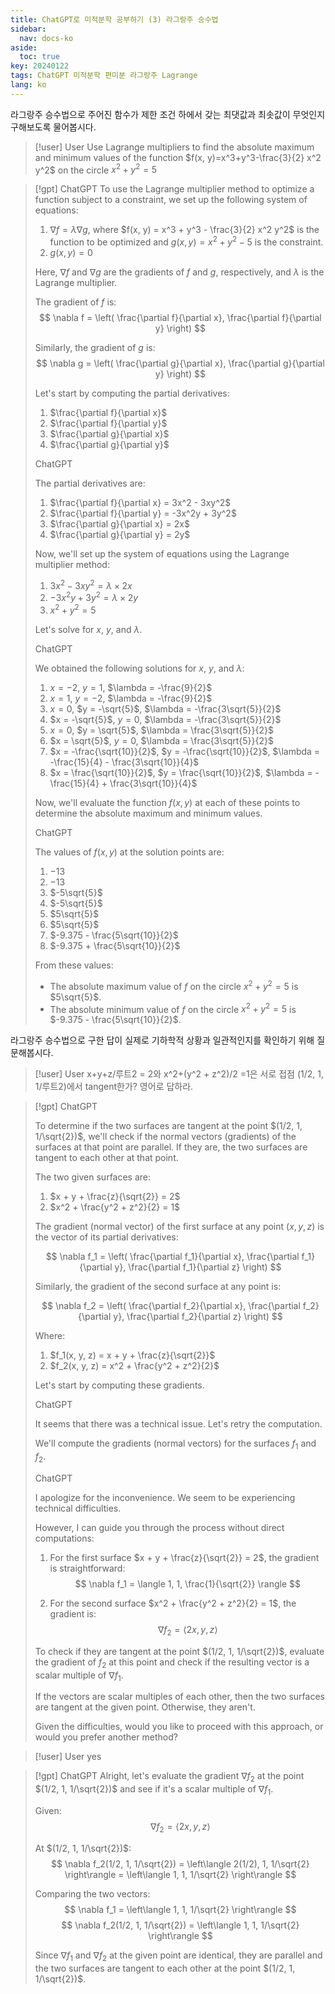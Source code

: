 ```yaml
---
title: ChatGPT로 미적분학 공부하기 (3) 라그랑주 승수법
sidebar:
  nav: docs-ko
aside:
  toc: true
key: 20240122
tags: ChatGPT 미적분학 편미분 라그랑주 Lagrange
lang: ko
--- 
```


라그랑주 승수법으로 주어진 함수가 제한 조건 하에서 갖는 최댓값과 최솟값이 무엇인지 구해보도록 물어봅시다.

>[!user] User
> Use Lagrange multipliers to find the absolute maximum and minimum values of the function $f(x, y)=x^3+y^3-\frac{3}{2} x^2 y^2$ on the circle $x^2+y^2=5$

>[!gpt] ChatGPT
> To use the Lagrange multiplier method to optimize a function subject to a constraint, we set up the following system of equations:
> 
> 1. $\nabla f = \lambda \nabla g$, where $f(x, y) = x^3 + y^3 - \frac{3}{2} x^2 y^2$ is the function to be optimized and $g(x, y) = x^2 + y^2 - 5$ is the constraint.
> 2. $g(x, y) = 0$
> 
> Here, $\nabla f$ and $\nabla g$ are the gradients of $f$ and $g$, respectively, and $\lambda$ is the Lagrange multiplier.
> 
> The gradient of $f$ is:
> $$
> \nabla f = \left( \frac{\partial f}{\partial x}, \frac{\partial f}{\partial y} \right)
> $$
> 
> Similarly, the gradient of $g$ is:
> $$
> \nabla g = \left( \frac{\partial g}{\partial x}, \frac{\partial g}{\partial y} \right)
> $$
> 
> Let's start by computing the partial derivatives:
> 
> 1. $\frac{\partial f}{\partial x}$
> 2. $\frac{\partial f}{\partial y}$
> 3. $\frac{\partial g}{\partial x}$
> 4. $\frac{\partial g}{\partial y}$
> 
> ChatGPT
> 
> The partial derivatives are:
> 
> 1. $\frac{\partial f}{\partial x} = 3x^2 - 3xy^2$
> 2. $\frac{\partial f}{\partial y} = -3x^2y + 3y^2$
> 3. $\frac{\partial g}{\partial x} = 2x$
> 4. $\frac{\partial g}{\partial y} = 2y$
> 
> Now, we'll set up the system of equations using the Lagrange multiplier method:
> 
> 1. $3x^2 - 3xy^2 = \lambda \times 2x$
> 2. $-3x^2y + 3y^2 = \lambda \times 2y$
> 3. $x^2 + y^2 = 5$
> 
> Let's solve for $x$, $y$, and $\lambda$.
> 
> ChatGPT
> 
> We obtained the following solutions for $x$, $y$, and $\lambda$:
> 
> 1. $x = -2$, $y = 1$, $\lambda = -\frac{9}{2}$
> 2. $x = 1$, $y = -2$, $\lambda = -\frac{9}{2}$
> 3. $x = 0$, $y = -\sqrt{5}$, $\lambda = -\frac{3\sqrt{5}}{2}$
> 4. $x = -\sqrt{5}$, $y = 0$, $\lambda = -\frac{3\sqrt{5}}{2}$
> 5. $x = 0$, $y = \sqrt{5}$, $\lambda = \frac{3\sqrt{5}}{2}$
> 6. $x = \sqrt{5}$, $y = 0$, $\lambda = \frac{3\sqrt{5}}{2}$
> 7. $x = -\frac{\sqrt{10}}{2}$, $y = -\frac{\sqrt{10}}{2}$, $\lambda = -\frac{15}{4} - \frac{3\sqrt{10}}{4}$
> 8. $x = \frac{\sqrt{10}}{2}$, $y = \frac{\sqrt{10}}{2}$, $\lambda = -\frac{15}{4} + \frac{3\sqrt{10}}{4}$
> 
> Now, we'll evaluate the function $f(x, y)$ at each of these points to determine the absolute maximum and minimum values.
> 
> ChatGPT
> 
> The values of $f(x, y)$ at the solution points are:
> 
> 1. $-13$
> 2. $-13$
> 3. $-5\sqrt{5}$
> 4. $-5\sqrt{5}$
> 5. $5\sqrt{5}$
> 6. $5\sqrt{5}$
> 7. $-9.375 - \frac{5\sqrt{10}}{2}$
> 8. $-9.375 + \frac{5\sqrt{10}}{2}$
> 
> From these values:
> - The absolute maximum value of $f$ on the circle $x^2 + y^2 = 5$ is $5\sqrt{5}$.
> - The absolute minimum value of $f$ on the circle $x^2 + y^2 = 5$ is $-9.375 - \frac{5\sqrt{10}}{2}$.

라그랑주 승수법으로 구한 답이 실제로 기하학적 상황과 일관적인지를 확인하기 위해 질문해봅시다.

>[!user] User
> x+y+z/루트2 = 2와 x^2+(y^2 + z^2)/2 =1은 서로 접점 (1/2, 1, 1/루트2)에서 tangent한가? 영어로 답하라.

>[!gpt] ChatGPT
>
> To determine if the two surfaces are tangent at the point $(1/2, 1, 1/\sqrt{2})$, we'll check if the normal vectors (gradients) of the surfaces at that point are parallel. If they are, the two surfaces are tangent to each other at that point.
> 
> The two given surfaces are:
> 1. $x + y + \frac{z}{\sqrt{2}} = 2$
> 2. $x^2 + \frac{y^2 + z^2}{2} = 1$
> 
> The gradient (normal vector) of the first surface at any point $(x, y, z)$ is the vector of its partial derivatives:
> 
> $$
> \nabla f_1 = \left( \frac{\partial f_1}{\partial x}, \frac{\partial f_1}{\partial y}, \frac{\partial f_1}{\partial z} \right)
> $$
> 
> Similarly, the gradient of the second surface at any point is:
> 
> $$
> \nabla f_2 = \left( \frac{\partial f_2}{\partial x}, \frac{\partial f_2}{\partial y}, \frac{\partial f_2}{\partial z} \right)
> $$
> 
> Where:
> 1. $f_1(x, y, z) = x + y + \frac{z}{\sqrt{2}}$
> 2. $f_2(x, y, z) = x^2 + \frac{y^2 + z^2}{2}$
> 
> Let's start by computing these gradients.
> 
> ChatGPT
> 
> It seems that there was a technical issue. Let's retry the computation.
> 
> We'll compute the gradients (normal vectors) for the surfaces $f_1$ and $f_2$.
> 
> ChatGPT
> 
> I apologize for the inconvenience. We seem to be experiencing technical difficulties. 
> 
> However, I can guide you through the process without direct computations:
> 
> 1. For the first surface $x + y + \frac{z}{\sqrt{2}} = 2$, the gradient is straightforward:
> $$
> \nabla f_1 = \langle 1, 1, \frac{1}{\sqrt{2}} \rangle
> $$
> 
> 2. For the second surface $x^2 + \frac{y^2 + z^2}{2} = 1$, the gradient is:
> $$
> \nabla f_2 = \left\langle 2x, y, z \right\rangle
> $$
> 
> To check if they are tangent at the point $(1/2, 1, 1/\sqrt{2})$, evaluate the gradient of $f_2$ at this point and check if the resulting vector is a scalar multiple of $\nabla f_1$.
> 
> If the vectors are scalar multiples of each other, then the two surfaces are tangent at the given point. Otherwise, they aren't. 
> 
> Given the difficulties, would you like to proceed with this approach, or would you prefer another method?
> 

>[!user] User
> yes

>[!gpt] ChatGPT
> Alright, let's evaluate the gradient $\nabla f_2$ at the point $(1/2, 1, 1/\sqrt{2})$ and see if it's a scalar multiple of $\nabla f_1$.
> 
> Given:
> $$ \nabla f_2 = \left\langle 2x, y, z \right\rangle $$
> 
> At $(1/2, 1, 1/\sqrt{2})$:
> $$ \nabla f_2(1/2, 1, 1/\sqrt{2}) = \left\langle 2(1/2), 1, 1/\sqrt{2} \right\rangle = \left\langle 1, 1, 1/\sqrt{2} \right\rangle $$
> 
> Comparing the two vectors:
> $$ \nabla f_1 = \left\langle 1, 1, 1/\sqrt{2} \right\rangle $$
> $$ \nabla f_2(1/2, 1, 1/\sqrt{2}) = \left\langle 1, 1, 1/\sqrt{2} \right\rangle $$
> 
> Since $\nabla f_1$ and $\nabla f_2$ at the given point are identical, they are parallel and the two surfaces are tangent to each other at the point $(1/2, 1, 1/\sqrt{2})$.